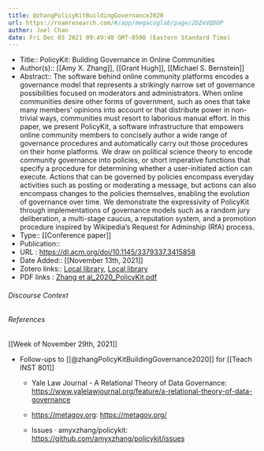 ```yaml
---
title: @zhangPolicyKitBuildingGovernance2020
url: https://roamresearch.com/#/app/megacoglab/page/2DZeVQDOP
author: Joel Chan
date: Fri Dec 03 2021 09:49:40 GMT-0500 (Eastern Standard Time)
---
```


- Title:: PolicyKit: Building Governance in Online Communities
- Author(s):: [[Amy X. Zhang]], [[Grant Hugh]], [[Michael S. Bernstein]]
- Abstract:: The software behind online community platforms encodes a governance model that represents a strikingly narrow set of governance possibilities focused on moderators and administrators. When online communities desire other forms of government, such as ones that take many members’ opinions into account or that distribute power in non-trivial ways, communities must resort to laborious manual effort. In this paper, we present PolicyKit, a software infrastructure that empowers online community members to concisely author a wide range of governance procedures and automatically carry out those procedures on their home platforms. We draw on political science theory to encode community governance into policies, or short imperative functions that specify a procedure for determining whether a user-initiated action can execute. Actions that can be governed by policies encompass everyday activities such as posting or moderating a message, but actions can also encompass changes to the policies themselves, enabling the evolution of governance over time. We demonstrate the expressivity of PolicyKit through implementations of governance models such as a random jury deliberation, a multi-stage caucus, a reputation system, and a promotion procedure inspired by Wikipedia’s Request for Adminship (RfA) process.
- Type:: [[Conference paper]]
- Publication::
- URL : https://dl.acm.org/doi/10.1145/3379337.3415858
- Date Added:: [[November 13th, 2021]]
- Zotero links:: [Local library](zotero://select/groups/2451508/items/GG993AHC), [Local library](https://www.zotero.org/groups/2451508/items/GG993AHC)
- PDF links : [Zhang et al_2020_PolicyKit.pdf](zotero://open-pdf/groups/2451508/items/TX3MUC8I)

###### Discourse Context



###### References

[[Week of November 29th, 2021]]

- Follow-ups to [[@zhangPolicyKitBuildingGovernance2020]] for [[Teach INST 801]]

    - Yale Law Journal - A Relational Theory of Data Governance: https://www.yalelawjournal.org/feature/a-relational-theory-of-data-governance

    - https://metagov.org: https://metagov.org/

    - Issues · amyxzhang/policykit: https://github.com/amyxzhang/policykit/issues
